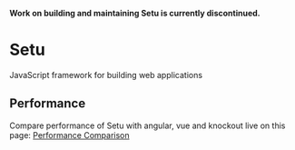 **Work on building and maintaining Setu is currently discontinued.**

# Setu
JavaScript framework for building web applications

## Performance
Compare performance of Setu with angular, vue and knockout live on this page: [Performance Comparison](https://www.piaxis.tech/setu-perf-comparison)
